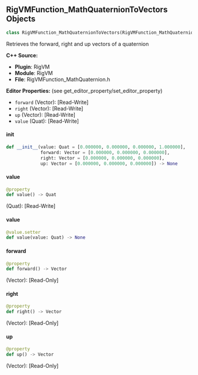 ## RigVMFunction_MathQuaternionToVectors Objects

```python
class RigVMFunction_MathQuaternionToVectors(RigVMFunction_MathQuaternionBase)
```

Retrieves the forward, right and up vectors of a quaternion

**C++ Source:**

- **Plugin**: RigVM
- **Module**: RigVM
- **File**: RigVMFunction_MathQuaternion.h

**Editor Properties:** (see get_editor_property/set_editor_property)

- ``forward`` (Vector):  [Read-Write]
- ``right`` (Vector):  [Read-Write]
- ``up`` (Vector):  [Read-Write]
- ``value`` (Quat):  [Read-Write]

<a id="unreal.RigVMFunction_MathQuaternionToVectors.__init__"></a>

#### __init__

```python
def __init__(value: Quat = [0.000000, 0.000000, 0.000000, 1.000000],
             forward: Vector = [0.000000, 0.000000, 0.000000],
             right: Vector = [0.000000, 0.000000, 0.000000],
             up: Vector = [0.000000, 0.000000, 0.000000]) -> None
```

<a id="unreal.RigVMFunction_MathQuaternionToVectors.value"></a>

#### value

```python
@property
def value() -> Quat
```

(Quat):  [Read-Write]

<a id="unreal.RigVMFunction_MathQuaternionToVectors.value"></a>

#### value

```python
@value.setter
def value(value: Quat) -> None
```

<a id="unreal.RigVMFunction_MathQuaternionToVectors.forward"></a>

#### forward

```python
@property
def forward() -> Vector
```

(Vector):  [Read-Only]

<a id="unreal.RigVMFunction_MathQuaternionToVectors.right"></a>

#### right

```python
@property
def right() -> Vector
```

(Vector):  [Read-Only]

<a id="unreal.RigVMFunction_MathQuaternionToVectors.up"></a>

#### up

```python
@property
def up() -> Vector
```

(Vector):  [Read-Only]

<a id="unreal.RigVMFunction_MathQuaternionScale"></a>